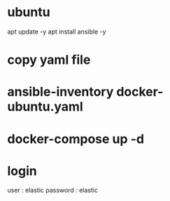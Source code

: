 # ubuntu
apt update -y
apt install ansible -y
# copy yaml file
# ansible-inventory docker-ubuntu.yaml
# docker-compose up -d
# login
user : elastic
password : elastic